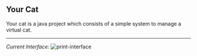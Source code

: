 ## Your Cat

Your cat is a java project which consists of a simple system to manage a virtual cat.


------------

*Current Interface:*
![print-interface](file:///home/pfleger/Transfer%C3%AAncias/your-cat.jpeg)